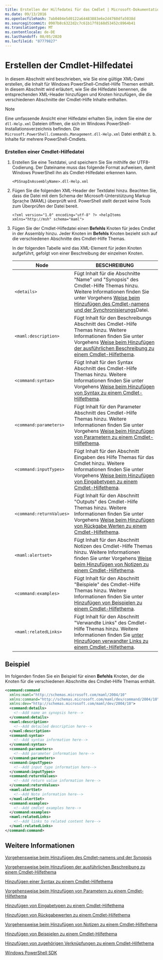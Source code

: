 ```yaml
---
title: Erstellen der Hilfedatei für das Cmdlet | Microsoft-Dokumentation
ms.date: 09/13/2016
ms.openlocfilehash: 7ab0404e5d0122a64483883e6e2d4760dfa5038d
ms.sourcegitcommit: 0907b8c6322d2c7c61b17f8168d53452c8964b41
ms.translationtype: MT
ms.contentlocale: de-DE
ms.lasthandoff: 08/05/2020
ms.locfileid: "87779827"
---
```

# <a name="how-to-create-the-cmdlet-help-file"></a>Erstellen der Cmdlet-Hilfedatei

In diesem Abschnitt wird beschrieben, wie Sie eine gültige XML-Datei erstellen, die Inhalt für Windows PowerShell-Cmdlet-Hilfe Themen enthält. In diesem Abschnitt wird erläutert, wie Sie die Hilfedatei benennen, die entsprechenden XML-Header hinzufügen und Knoten hinzufügen, die die verschiedenen Abschnitte der Cmdlet-Hilfe Inhalte enthalten.

> [!NOTE]
> Eine umfassende Ansicht einer Hilfedatei erhalten Sie, indem Sie eine der `dll-Help.xml` Dateien öffnen, die sich im Windows PowerShell-Installationsverzeichnis befinden. Die `Microsoft.PowerShell.Commands.Management.dll-Help.xml` Datei enthält z. b. Inhalte für mehrere PowerShell-Cmdlets.

### <a name="how-to-create-a-cmdlet-help-file"></a>Erstellen einer Cmdlet-Hilfedatei

1. Erstellen Sie eine Textdatei, und speichern Sie Sie mithilfe der UTF8-Codierung. Der Dateiname muss das folgende Format aufweisen, damit Windows PowerShell ihn als Cmdlet-Hilfedatei erkennen kann.

   `<PSSnapInAssemblyName>.dll-Help.xml`

1. Fügen Sie die folgenden XML-Header der Textdatei hinzu. Beachten Sie, dass die Datei mit dem Schema der Microsoft-Unterstützung Markup Sprache (MAML) überprüft wird. PowerShell stellt derzeit keine Tools zum Überprüfen der Datei bereit.

   `<?xml version="1.0" encoding="utf-8" ?> <helpItems xmlns="http://msh" schema="maml">`

1. Fügen Sie der Cmdlet-Hilfedatei einen **Befehls** Knoten für jedes Cmdlet in der Assembly hinzu. Jeder Knoten im **Befehls** Knoten bezieht sich auf die verschiedenen Abschnitte des Cmdlet-Hilfe Themas.

   In der folgenden Tabelle wird das XML-Element für jeden Knoten aufgeführt, gefolgt von einer Beschreibung der einzelnen Knoten.

   |           Node           |                                                                                                     BESCHREIBUNG                                                                                                     |
   | ------------------------ | ------------------------------------------------------------------------------------------------------------------------------------------------------------------------------------------------------------------- |
   | `<details>`              | Fügt Inhalt für die Abschnitte "Name" und "Synopsis" des Cmdlet-Hilfe Themas hinzu. Weitere Informationen finden Sie unter Vorgehens [Weise beim Hinzufügen des Cmdlet-namens und der Synchronisierungs](./how-to-add-the-cmdlet-name-and-synopsis-to-a-cmdlet-help-topic.md)Datei. |
   | `<maml:description>`     | Fügt Inhalt für den Beschreibungs Abschnitt des Cmdlet-Hilfe Themas hinzu. Weitere Informationen finden Sie unter Vorgehens [Weise beim Hinzufügen der ausführlichen Beschreibung zu einem Cmdlet-Hilfethema](./how-to-add-a-cmdlet-description.md).                    |
   | `<command:syntax>`       | Fügt Inhalt für den Syntax Abschnitt des Cmdlet-Hilfe Themas hinzu. Weitere Informationen finden Sie unter Vorgehens [Weise beim Hinzufügen von Syntax zu einem Cmdlet-Hilfethema](./how-to-add-syntax-to-a-cmdlet-help-topic.md).                                  |
   | `<command:parameters>`   | Fügt Inhalt für den Parameter Abschnitt des Cmdlet-Hilfe Themas hinzu. Weitere Informationen finden Sie unter Vorgehens [Weise beim Hinzufügen von Parametern zu einem Cmdlet-Hilfethema](./how-to-add-parameter-information.md).                                  |
   | `<command:inputTypes>`   | Fügt Inhalt für den Abschnitt Eingaben des Hilfe Themas für das Cmdlet hinzu. Weitere Informationen finden Sie unter Vorgehens [Weise beim Hinzufügen von Eingabetypen zu einem Cmdlet-Hilfethema](./how-to-add-input-types-to-a-cmdlet-help-topic.md).                        |
   | `<command:returnValues>` | Fügt Inhalt für den Abschnitt "Outputs" des Cmdlet-Hilfe Themas hinzu. Weitere Informationen finden Sie unter Vorgehens [Weise beim Hinzufügen von Rückgabe Werten zu einem Cmdlet-Hilfethema](./how-to-add-return-values-to-a-cmdlet-help-topic.md).                   |
   | `<maml:alertset>`        | Fügt Inhalt für den Abschnitt Notizen des Cmdlet-Hilfe Themas hinzu. Weitere Informationen finden Sie unter Vorgehens [Weise beim Hinzufügen von Notizen zu einem Cmdlet-Hilfethema](./how-to-add-notes-to-a-cmdlet-help-topic.md).                                      |
   | `<command:examples>`     | Fügt Inhalt für den Abschnitt "Beispiele" des Cmdlet-Hilfe Themas hinzu. Weitere Informationen finden Sie unter [Hinzufügen von Beispielen zu einem Cmdlet-Hilfethema](./how-to-add-examples-to-a-cmdlet-help-topic.md).                            |
   | `<maml:relatedLinks>`    | Fügt Inhalt für den Abschnitt "Verwandte Links" des Cmdlet-Hilfe Themas hinzu. Weitere Informationen finden Sie [unter Hinzufügen verwandter Links zu einem Cmdlet-Hilfethema](./how-to-add-related-links-to-a-cmdlet-help-topic.md).             |

## <a name="example"></a>Beispiel

 Im folgenden finden Sie ein Beispiel für einen **Befehls** Knoten, der die Knoten für die verschiedenen Abschnitte des Cmdlet-Hilfe Themas enthält.

```xml
<command:command
  xmlns:maml="http://schemas.microsoft.com/maml/2004/10"
  xmlns:command="http://schemas.microsoft.com/maml/dev/command/2004/10"
  xmlns:dev="http://schemas.microsoft.com/maml/dev/2004/10">
  <command:details>
    <!--Add name an synopsis here-->
  </command:details>
  <maml:description>
    <!--Add detailed description here-->
  </maml:description>
  <command:syntax>
    <!--Add syntax information here-->
  </command:syntax>
  <command:parameters>
    <!--Add parameter information here-->
  </command:parameters>
  <command:inputTypes>
    <!--Add input type information here-->
  </command:inputTypes>
  <command:returnValues>
    <!--Add return value information here-->
  </command:returnValues>
  <maml:alertSet>
    <!--Add Note information here-->
  </maml:alertSet>
  <command:examples>
    <!--Add cmdlet examples here-->
  </command:examples>
  <maml:relatedLinks>
    <!--Add links to related content here-->
  </maml:relatedLinks>
</command:command>
```

## <a name="see-also"></a>Weitere Informationen

 [Vorgehensweise beim Hinzufügen des Cmdlet-namens und der Synopsis](./how-to-add-the-cmdlet-name-and-synopsis-to-a-cmdlet-help-topic.md)

 [Vorgehensweise beim Hinzufügen der ausführlichen Beschreibung zu einem Cmdlet-Hilfethema](./how-to-add-a-cmdlet-description.md)

 [Hinzufügen einer Syntax zu einem Cmdlet-Hilfethema](./how-to-add-syntax-to-a-cmdlet-help-topic.md)

 [Vorgehensweise beim Hinzufügen von Parametern zu einem Cmdlet-Hilfethema](./how-to-add-parameter-information.md)

 [Hinzufügen von Eingabetypen zu einem Cmdlet-Hilfethema](./how-to-add-input-types-to-a-cmdlet-help-topic.md)

 [Hinzufügen von Rückgabewerten zu einem Cmdlet-Hilfethema](./how-to-add-return-values-to-a-cmdlet-help-topic.md)

 [Vorgehensweise beim Hinzufügen von Notizen zu einem Cmdlet-Hilfethema](./how-to-add-notes-to-a-cmdlet-help-topic.md)

 [Hinzufügen von Beispielen zu einem Cmdlet-Hilfethema](./how-to-add-examples-to-a-cmdlet-help-topic.md)

 [Hinzufügen von zugehörigen Verknüpfungen zu einem Cmdlet-Hilfethema](./how-to-add-related-links-to-a-cmdlet-help-topic.md)

 [Windows PowerShell SDK](../windows-powershell-reference.md)
